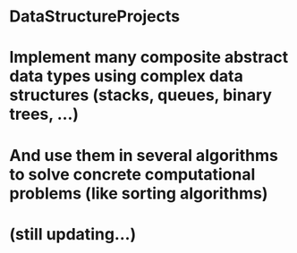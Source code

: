 # DataStructureProjects
# Implement many composite abstract data types using complex data structures (stacks, queues, binary trees, …)  
# And use them in several algorithms to solve concrete computational problems (like sorting algorithms)
# (still updating...)
